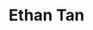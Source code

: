 ---
templateKey: member
title: Ethan Tan
andrewID: junweiet
portfolio: |-
  * - I was a competitive motorsport racer before CMU and co-founded a motorsport racing  
  *   academy in Singapore
  * - I learned web-development skills during military service in Singapore and built websites 
  * - I worked in the product design team for a CMU BTG project

name: Ethan Tan
role: UI/UX Designer
description: Hey there! I'm Ethan, a Singaporean undergraduate student at CMU. I am deeply interested in the many ways that we can harness the power of technology to transform businesses in terms of product design and more! In my free time, I enjoy watching motorsport racing and football and spend my downtime reading more about the intersection between entrepreneurship and tech. Feel free to reach out to me if you would like to chat about any overlapping interests!
photo: /img/junweiet.jpg
resume: /img/junweiet.pdf
year: 2026
degree: BS
major: Statistics and Machine Learning
linkedIn: https://www.linkedin.com/in/ethantanjw/
---